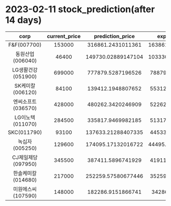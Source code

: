 # 2023-02-11 stock_prediction(after 14 days)

|   corp   |   current_price   |   prediction_price   |   expected_profit   |
|:--------:|:-----------------:|:--------------------:|:-------------------:|
|F&F(007700)|153000|316861.2431011361|163861.24310113612|
|동원산업(006040)|46400|149730.02889147104|103330.02889147104|
|LG생활건강(051900)|699000|777879.5287196526|78879.52871965256|
|SK케미칼(006120)|84100|139412.1948807652|55312.19488076519|
|엔씨소프트(036570)|428000|480262.3420246909|52262.34202469088|
|LG이노텍(011070)|284500|335817.9469982185|51317.94699821848|
|SKC(011790)|93100|137633.21288407335|44533.21288407335|
|녹십자(005250)|129600|174095.17132016722|44495.171320167225|
|CJ제일제당(097950)|345500|387411.5896741929|41911.58967419289|
|한솔케미칼(014680)|217000|252259.57580677446|35259.57580677446|
|미원에스씨(107590)|148000|182286.9151866741|34286.9151866741|
